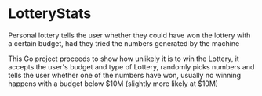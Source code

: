 # LotteryStats
Personal lottery tells the user whether they could have won the lottery with a certain budget, had they tried the numbers generated by the machine

This Go project proceeds to show how unlikely it is to win the Lottery, it accepts the user's budget and type of Lottery, randomly picks numbers and tells the user whether one of the numbers have won, usually no winning happens with a budget below $10M (slightly more likely at $10M)
